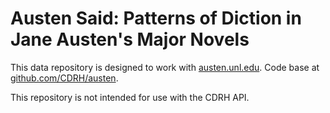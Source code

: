 # Austen Said: Patterns of Diction in Jane Austen's Major Novels

This data repository is designed to work with [austen.unl.edu](austen.unl.edu). Code base at [github.com/CDRH/austen](https://github.com/CDRH/austen).

This repository is not intended for use with the CDRH API.
